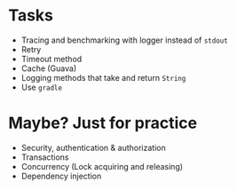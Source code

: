 # Tasks
* Tracing and benchmarking with logger instead of `stdout`
* Retry
* Timeout method
* Cache (Guava)
* Logging methods that take and return `String`
* Use `gradle`

# Maybe? Just for practice
* Security, authentication & authorization
* Transactions
* Concurrency (Lock acquiring and releasing)
* Dependency injection

